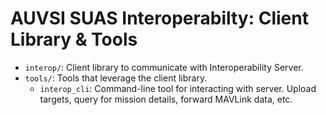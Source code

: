 AUVSI SUAS Interoperabilty: Client Library & Tools
==================================================

* `interop/`: Client library to communicate with Interoperability Server.
* `tools/`: Tools that leverage the client library.
  + `interop_cli`: Command-line tool for interacting with server. Upload
    targets, query for mission details, forward MAVLink data, etc.
